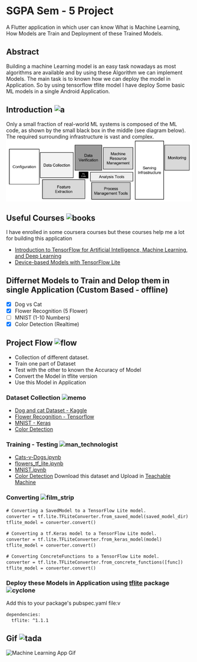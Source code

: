 # SGPA Sem - 5 Project

A Flutter application in which user can know What is Machine Learning, How Models are Train and Deployment of these Trained Models. 

## Abstract

Building a machine Learning model is an easy task nowadays as most algorithms are available and by using these Algorithm we can implement Models. 
The main task is to known how we can deploy the model in Application. So by using tensorflow tflite model I have deploy Some basic ML models in a single Android Application.

##  Introduction ![a](https://github.githubassets.com/images/icons/emoji/unicode/2139.png?v8)

Only a small fraction of real-world ML systems is composed of the ML code, as shown by the small black box in the middle (see diagram below). The required surrounding infrastructure is vast and complex.
![Machine Learning Systems](https://raw.githubusercontent.com/AdityaLalwani/Machine-Learning-App/master/assets/images/ml.png "Machine Learning Systems")

## Useful Courses ![books](https://github.githubassets.com/images/icons/emoji/unicode/1f4da.png?v8)

I have enrolled in some coursera courses but these courses help me a lot for building this application
* [Introduction to TensorFlow for Artificial Intelligence, Machine Learning, and Deep Learning](https://www.coursera.org/learn/introduction-tensorflow)
* [Device-based Models with TensorFlow Lite](https://www.coursera.org/learn/device-based-models-tensorflow)

## Differnet Models to Train and Delop them in single Application (Custom Based - offline)

- [x] Dog vs Cat 
- [x] Flower Recognition (5 Flower)
- [ ] MNIST (1-10 Numbers) 
- [x] Color Detection (Realtime)

## Project Flow ![flow](https://github.githubassets.com/images/icons/emoji/unicode/23f3.png?v8)

- Collection of different dataset.
- Train one part of Dataset
- Test with the other to known the Accuracy of Model
- Convert the Model in tflite version
- Use this Model in Application

### Dataset Collection ![memo](https://github.githubassets.com/images/icons/emoji/unicode/1f4dd.png?v8)

* [Dog and cat Dataset - Kaggle](https://download.microsoft.com/download/3/E/1/3E1C3F21-ECDB-4869-8368-6DEBA77B919F/kagglecatsanddogs_3367a.zip)
* [Flower Recognition - Tensorflow](https://storage.googleapis.com/download.tensorflow.org/example_images/flower_photos.tgz)
* [MNIST - Keras](https://storage.googleapis.com/tensorflow/tf-keras-datasets/mnist.npz)
* [Color Detection](https://cvhci.anthropomatik.kit.edu/~bschauer/datasets/google-512)

### Training - Testing ![man_technologist](https://github.githubassets.com/images/icons/emoji/unicode/1f468-1f4bb.png?v8)

- [Cats-v-Dogs.ipynb](https://colab.research.google.com/github/lmoroney/mlday-tokyo/blob/master/Lab6-Cats-v-Dogs.ipynb#scrollTo=G4cwNEH46UAI)
- [flowers_tf_lite.ipynb](https://colab.research.google.com/github/tensorflow/examples/blob/master/community/en/flowers_tf_lite.ipynb)
- [MNIST.ipynb](https://colab.research.google.com/github/tensorflow/examples/blob/master/lite/codelabs/digit_classifier/ml/step2_train_ml_model.ipynb)
- [Color Detection](https://drive.google.com/file/d/1t7KKfyrt_t8QXFvSrv4TImrkM7wl2KEN/view?usp=sharing) Download this dataset and Upload in [Teachable Machine](https://teachablemachine.withgoogle.com/train/image)

### Converting ![film_strip](https://github.githubassets.com/images/icons/emoji/unicode/1f39e.png?v8)

```
# Converting a SavedModel to a TensorFlow Lite model.
converter = tf.lite.TFLiteConverter.from_saved_model(saved_model_dir)
tflite_model = converter.convert()
```
```
# Converting a tf.Keras model to a TensorFlow Lite model.
converter = tf.lite.TFLiteConverter.from_keras_model(model)
tflite_model = converter.convert()
```
```
# Converting ConcreteFunctions to a TensorFlow Lite model.
converter = tf.lite.TFLiteConverter.from_concrete_functions([func])
tflite_model = converter.convert()
```

### Deploy these Models in Application using [tflite](https://pub.dev/packages/tflite) package ![cyclone](https://github.githubassets.com/images/icons/emoji/unicode/1f300.png?v8)

Add this to your package's pubspec.yaml file:v
```
dependencies:
  tflite: ^1.1.1
```

## Gif ![tada](https://github.githubassets.com/images/icons/emoji/unicode/1f389.png?v8)

![Machine Learning App Gif](https://github.com/AdityaLalwani/Machine-Learning-App/raw/master/assets/images/sgpa-min.gif "Machine Learning App")

